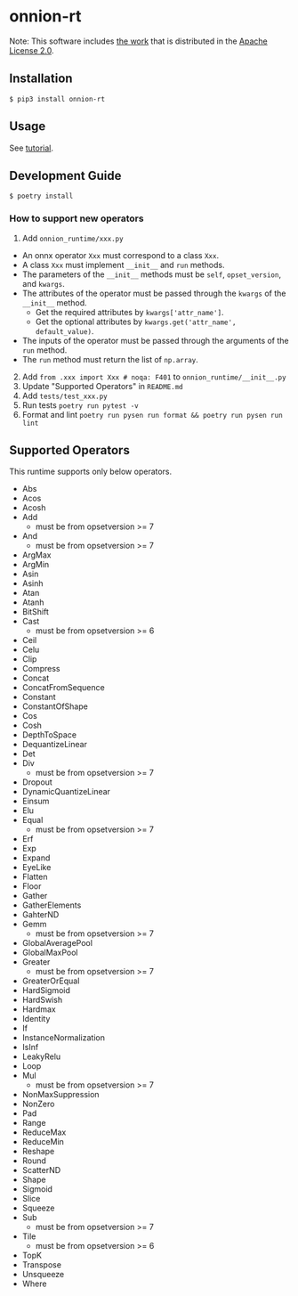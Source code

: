 # onnion-rt

Note: This software includes [the work](https://github.com/onnx/onnx) that is distributed in the [Apache License 2.0](https://www.apache.org/licenses/LICENSE-2.0.html).

## Installation

```
$ pip3 install onnion-rt
```

## Usage
See [tutorial](https://github.com/Idein/onnion/tree/master#tutorial).

## Development Guide

```
$ poetry install
```

### How to support new operators

1. Add `onnion_runtime/xxx.py`
  - An onnx operator `Xxx` must correspond to a class `Xxx`.
  - A class `Xxx` must implement `__init__` and `run` methods.
  - The parameters of the `__init__` methods must be `self`, `opset_version`, and `kwargs`.
  - The attributes of the operator must be passed through the `kwargs` of the `__init__` method.
    - Get the required attributes by `kwargs['attr_name']`.
    - Get the optional attributes by `kwargs.get('attr_name', default_value)`.
  - The inputs of the operator must be passed through the arguments of the `run` method.
  - The `run` method must return the list of `np.array`.
2. Add `from .xxx import Xxx # noqa: F401` to `onnion_runtime/__init__.py`
3. Update "Supported Operators" in `README.md`
4. Add `tests/test_xxx.py`
5. Run tests `poetry run pytest -v`
6. Format and lint `poetry run pysen run format && poetry run pysen run lint`

## Supported Operators
This runtime supports only below operators.

- Abs
- Acos
- Acosh
- Add
  - must be from opsetversion >= 7
- And
  - must be from opsetversion >= 7
- ArgMax
- ArgMin
- Asin
- Asinh
- Atan
- Atanh
- BitShift
- Cast
  - must be from opsetversion >= 6
- Ceil
- Celu
- Clip
- Compress
- Concat
- ConcatFromSequence
- Constant
- ConstantOfShape
- Cos
- Cosh
- DepthToSpace
- DequantizeLinear
- Det
- Div
  - must be from opsetversion >= 7
- Dropout
- DynamicQuantizeLinear
- Einsum
- Elu
- Equal
  - must be from opsetversion >= 7
- Erf
- Exp
- Expand
- EyeLike
- Flatten
- Floor
- Gather
- GatherElements
- GahterND
- Gemm
  - must be from opsetversion >= 7
- GlobalAveragePool
- GlobalMaxPool
- Greater
  - must be from opsetversion >= 7
- GreaterOrEqual
- HardSigmoid
- HardSwish
- Hardmax
- Identity
- If
- InstanceNormalization
- IsInf
- LeakyRelu
- Loop
- Mul
  - must be from opsetversion >= 7
- NonMaxSuppression
- NonZero
- Pad
- Range
- ReduceMax
- ReduceMin
- Reshape
- Round
- ScatterND
- Shape
- Sigmoid
- Slice
- Squeeze
- Sub
  - must be from opsetversion >= 7
- Tile
  - must be from opsetversion >= 6
- TopK
- Transpose
- Unsqueeze
- Where
